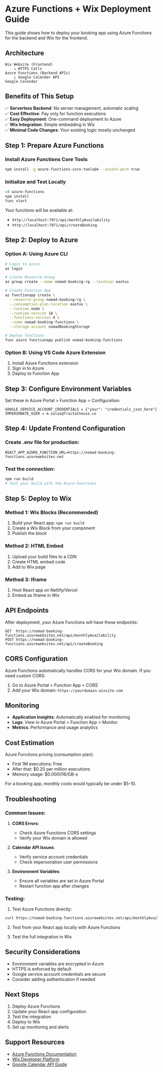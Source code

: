 # Azure Functions + Wix Deployment Guide

This guide shows how to deploy your booking app using Azure Functions for the backend and Wix for the frontend.

## Architecture

```
Wix Website (Frontend)
    ↓ HTTPS Calls
Azure Functions (Backend APIs)
    ↓ Google Calendar API
Google Calendar
```

## Benefits of This Setup

✅ **Serverless Backend**: No server management, automatic scaling  
✅ **Cost Effective**: Pay only for function executions  
✅ **Easy Deployment**: One-command deployment to Azure  
✅ **Wix Integration**: Simple embedding in Wix  
✅ **Minimal Code Changes**: Your existing logic mostly unchanged  

## Step 1: Prepare Azure Functions

### Install Azure Functions Core Tools
```bash
npm install -g azure-functions-core-tools@4 --unsafe-perm true
```

### Initialize and Test Locally
```bash
cd azure-functions
npm install
func start
```

Your functions will be available at:
- `http://localhost:7071/api/monthlyAvailability`
- `http://localhost:7071/api/createBooking`

## Step 2: Deploy to Azure

### Option A: Using Azure CLI
```bash
# Login to Azure
az login

# Create Resource Group
az group create --name nomad-booking-rg --location eastus

# Create Function App
az functionapp create \
  --resource-group nomad-booking-rg \
  --consumption-plan-location eastus \
  --runtime node \
  --runtime-version 18 \
  --functions-version 4 \
  --name nomad-booking-functions \
  --storage-account nomadBookingStorage

# Deploy functions
func azure functionapp publish nomad-booking-functions
```

### Option B: Using VS Code Azure Extension
1. Install Azure Functions extension
2. Sign in to Azure
3. Deploy to Function App

## Step 3: Configure Environment Variables

Set these in Azure Portal > Function App > Configuration:

```
GOOGLE_SERVICE_ACCOUNT_CREDENTIALS = {"your": "credentials_json_here"}
IMPERSONATE_USER = m.salas@fractalhouse.co
```

## Step 4: Update Frontend Configuration

### Create .env file for production:
```env
REACT_APP_AZURE_FUNCTION_URL=https://nomad-booking-functions.azurewebsites.net
```

### Test the connection:
```bash
npm run build
# Test your build with the Azure Functions
```

## Step 5: Deploy to Wix

### Method 1: Wix Blocks (Recommended)
1. Build your React app: `npm run build`
2. Create a Wix Block from your component
3. Publish the block

### Method 2: HTML Embed
1. Upload your build files to a CDN
2. Create HTML embed code
3. Add to Wix page

### Method 3: Iframe
1. Host React app on Netlify/Vercel
2. Embed as iframe in Wix

## API Endpoints

After deployment, your Azure Functions will have these endpoints:

```
GET  https://nomad-booking-functions.azurewebsites.net/api/monthlyAvailability
POST https://nomad-booking-functions.azurewebsites.net/api/createBooking
```

## CORS Configuration

Azure Functions automatically handles CORS for your Wix domain. If you need custom CORS:

1. Go to Azure Portal > Function App > CORS
2. Add your Wix domain: `https://yourdomain.wixsite.com`

## Monitoring

- **Application Insights**: Automatically enabled for monitoring
- **Logs**: View in Azure Portal > Function App > Monitor
- **Metrics**: Performance and usage analytics

## Cost Estimation

Azure Functions pricing (consumption plan):
- First 1M executions: Free
- After that: $0.20 per million executions
- Memory usage: $0.000016/GB-s

For a booking app, monthly costs would typically be under $5-10.

## Troubleshooting

### Common Issues:

1. **CORS Errors**: 
   - Check Azure Functions CORS settings
   - Verify your Wix domain is allowed

2. **Calendar API Issues**:
   - Verify service account credentials
   - Check impersonation user permissions

3. **Environment Variables**:
   - Ensure all variables are set in Azure Portal
   - Restart function app after changes

### Testing:

1. Test Azure Functions directly:
```bash
curl https://nomad-booking-functions.azurewebsites.net/api/monthlyAvailability?year=2025&month=11
```

2. Test from your React app locally with Azure Functions

3. Test the full integration in Wix

## Security Considerations

- Environment variables are encrypted in Azure
- HTTPS is enforced by default
- Google service account credentials are secure
- Consider adding authentication if needed

## Next Steps

1. Deploy Azure Functions
2. Update your React app configuration
3. Test the integration
4. Deploy to Wix
5. Set up monitoring and alerts

## Support Resources

- [Azure Functions Documentation](https://docs.microsoft.com/en-us/azure/azure-functions/)
- [Wix Developer Platform](https://dev.wix.com/)
- [Google Calendar API Guide](https://developers.google.com/calendar)
